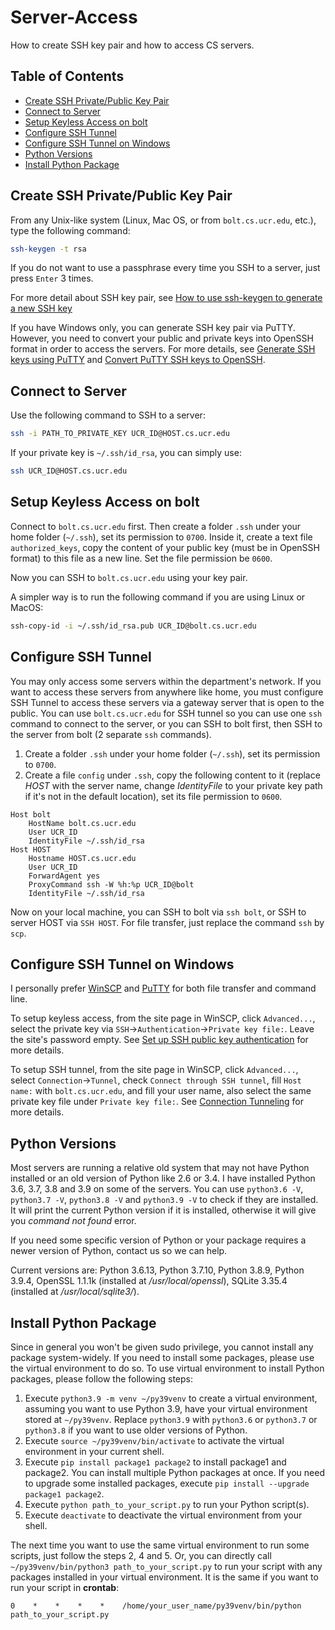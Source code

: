 # Server-Access
How to create SSH key pair and how to access CS servers.

## Table of Contents  
- [Create SSH Private/Public Key Pair](#create-ssh-privatepublic-key-pair)  
- [Connect to Server](#connect-to-server)
- [Setup Keyless Access on bolt](#setup-keyless-access-on-bolt) 
- [Configure SSH Tunnel](#configure-ssh-tunnel) 
- [Configure SSH Tunnel on Windows](#configure-ssh-tunnel-on-windows) 
- [Python Versions](#python-versions) 
- [Install Python Package](#install-python-package) 


## Create SSH Private/Public Key Pair
From any Unix-like system (Linux, Mac OS, or from `bolt.cs.ucr.edu`, etc.), type the following command:
```bash
ssh-keygen -t rsa
```

If you do not want to use a passphrase every time you SSH to a server, just press `Enter` 3 times.

For more detail about SSH key pair, see [How to use ssh-keygen to generate a new SSH key](https://www.ssh.com/ssh/keygen/)

If you have Windows only, you can generate SSH key pair via PuTTY. However, you need to convert your public and private keys into OpenSSH format in order to access the servers. For more details, see [Generate SSH keys using PuTTY](https://www.siteground.com/kb/how_to_generate_an_ssh_key_on_windows_using_putty/) and [Convert PuTTY SSH keys to OpenSSH](https://stackoverflow.com/questions/2224066/how-to-convert-ssh-keypairs-generated-using-puttygen-windows-into-key-pairs-us).


## Connect to Server
Use the following command to SSH to a server:
```bash
ssh -i PATH_TO_PRIVATE_KEY UCR_ID@HOST.cs.ucr.edu
```

If your private key is `~/.ssh/id_rsa`, you can simply use:
```bash
ssh UCR_ID@HOST.cs.ucr.edu
```

## Setup Keyless Access on bolt
Connect to `bolt.cs.ucr.edu` first. Then create a folder `.ssh` under your home folder (`~/.ssh`), set its permission to `0700`. Inside it, create a text file `authorized_keys`, copy the content of your public key (must be in OpenSSH format) to this file as a new line. Set the file permission be `0600`.

Now you can SSH to `bolt.cs.ucr.edu` using your key pair.

A simpler way is to run the following command if you are using Linux or MacOS:
```bash
ssh-copy-id -i ~/.ssh/id_rsa.pub UCR_ID@bolt.cs.ucr.edu
```

## Configure SSH Tunnel
You may only access some servers within the department's network. If you want to access these servers from anywhere like home, you must configure SSH Tunnel to access these servers via a gateway server that is open to the public. You can use `bolt.cs.ucr.edu` for SSH tunnel so you can use one `ssh` command to connect to the server, or you can SSH to bolt first, then SSH to the server from bolt (2 separate `ssh` commands).

1. Create a folder `.ssh` under your home folder (`~/.ssh`), set its permission to `0700`.
2. Create a file `config` under `.ssh`,  copy the following content to it (replace _HOST_ with the server name, change _IdentityFile_ to your private key path if it's not in the default location), set its file permission to `0600`.

```
Host bolt
	HostName bolt.cs.ucr.edu
	User UCR_ID
	IdentityFile ~/.ssh/id_rsa
Host HOST
	Hostname HOST.cs.ucr.edu
	User UCR_ID
	ForwardAgent yes
	ProxyCommand ssh -W %h:%p UCR_ID@bolt
	IdentityFile ~/.ssh/id_rsa
```

Now on your local machine, you can SSH to bolt via `ssh bolt`, or SSH to server HOST via `SSH HOST`. For file transfer, just replace the command `ssh` by `scp`.

## Configure SSH Tunnel on Windows
I personally prefer [WinSCP](https://winscp.net) and [PuTTY](https://www.putty.org/) for both file transfer and command line.

To setup keyless access, from the site page in WinSCP, click `Advanced...`, select the private key via `SSH`&rarr;`Authentication`&rarr;`Private key file:`. Leave the site's password empty. See [Set up SSH public key authentication](https://winscp.net/eng/docs/guide_public_key) for more details.

To setup SSH tunnel, from the site page in WinSCP, click `Advanced...`, select `Connection`&rarr;`Tunnel`, check `Connect through SSH tunnel`, fill `Host name:` with `bolt.cs.ucr.edu`, and fill your user name, also select the same private key file under `Private key file:`. See [Connection Tunneling](https://winscp.net/eng/docs/tunneling) for more details.

## Python Versions
Most servers are running a relative old system that may not have Python installed or an old version of Python like 2.6 or 3.4. I have installed Python 3.6, 3.7, 3.8 and 3.9 on some of the servers. You can use `python3.6 -V`, `python3.7 -V`, `python3.8 -V` and `python3.9 -V` to check if they are installed. It will print the current Python version if it is installed, otherwise it will give you *command not found* error.

If you need some specific version of Python or your package requires a newer version of Python, contact us so we can help.

Current versions are: Python 3.6.13, Python 3.7.10, Python 3.8.9, Python 3.9.4, OpenSSL 1.1.1k (installed at _/usr/local/openssl_), SQLite 3.35.4 (installed at _/usr/local/sqlite3/_).

## Install Python Package
Since in general you won't be given sudo privilege, you cannot install any package system-widely. If you need to install some packages, please use the virtual environment to do so. To use virtual environment to install Python packages, please follow the following steps:

1. Execute `python3.9 -m venv ~/py39venv` to create a virtual environment, assuming you want to use Python 3.9, have your virtual environment stored at `~/py39venv`. Replace `python3.9` with `python3.6` or `python3.7` or `python3.8` if you want to use older versions of Python.
2. Execute `source ~/py39venv/bin/activate` to activate the virtual environment in your current shell.
3. Execute `pip install package1 package2` to install package1 and package2. You can install multiple Python packages at once. If you need to upgrade some installed packages, execute `pip install --upgrade package1 package2`.
4. Execute `python path_to_your_script.py` to run your Python script(s).
5. Execute `deactivate` to deactivate the virtual environment from your shell.

The next time you want to use the same virtual environment to run some scripts, just follow the steps 2, 4 and 5. Or, you can directly call `~/py39venv/bin/python3 path_to_your_script.py` to run your script with any packages installed in your virtual environment. It is the same if you want to run your script in **crontab**:
```
0    *    *    *    *    /home/your_user_name/py39venv/bin/python path_to_your_script.py
```

